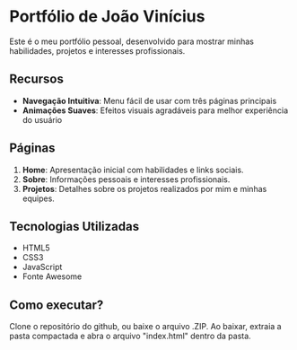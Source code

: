 # Portfólio de João Vinícius

Este é o meu portfólio pessoal, desenvolvido para mostrar minhas habilidades, projetos e interesses profissionais.

## Recursos

- **Navegação Intuitiva**: Menu fácil de usar com três páginas principais
- **Animações Suaves**: Efeitos visuais agradáveis para melhor experiência do usuário

## Páginas

1. **Home**: Apresentação inicial com habilidades e links sociais.
2. **Sobre**: Informações pessoais e interesses profissionais.
3. **Projetos**: Detalhes sobre os projetos realizados por mim e minhas equipes.

## Tecnologias Utilizadas

- HTML5
- CSS3
- JavaScript
- Fonte Awesome

## Como executar?
Clone o repositório do github, ou baixe o arquivo .ZIP. Ao baixar, extraia a pasta compactada e abra o arquivo "index.html" dentro da pasta.

